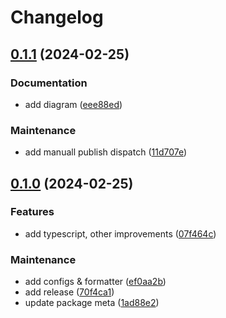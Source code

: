 # Changelog

## [0.1.1](https://github.com/arch-group/log4js-appender-sentry/compare/v0.1.0...v0.1.1) (2024-02-25)


### Documentation

* add diagram ([eee88ed](https://github.com/arch-group/log4js-appender-sentry/commit/eee88ed51ea628511dc01bfb59aba45fb4b7a1d8))


### Maintenance

* add manuall publish dispatch ([11d707e](https://github.com/arch-group/log4js-appender-sentry/commit/11d707e64682f6629f6f4bc37d65dd9edf89a5d7))

## [0.1.0](https://github.com/arch-group/log4js-appender-sentry/compare/v0.0.1...v0.1.0) (2024-02-25)


### Features

* add typescript, other improvements ([07f464c](https://github.com/arch-group/log4js-appender-sentry/commit/07f464c81aad9cb1b445a6e27d1257ae3ea52534))


### Maintenance

* add configs & formatter ([ef0aa2b](https://github.com/arch-group/log4js-appender-sentry/commit/ef0aa2bfcf8967ce81546b72d858558a3fbdfab1))
* add release ([70f4ca1](https://github.com/arch-group/log4js-appender-sentry/commit/70f4ca1ef673afca361ee9907b457856fe0d4f68))
* update package meta ([1ad88e2](https://github.com/arch-group/log4js-appender-sentry/commit/1ad88e24bfe58c14c8cdd745deb470802a832ab4))

